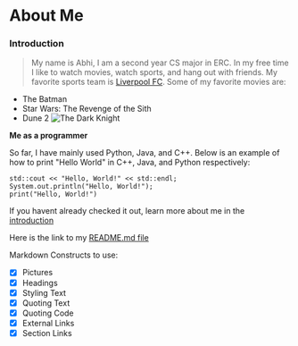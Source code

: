 # About Me

### Introduction

> My name is Abhi, I am a second year CS major in ERC. In my free time I like to watch movies, watch sports, and hang out with friends. My favorite sports team is [Liverpool FC](https://www.liverpoolfc.com/). 
Some of my favorite movies are:
* The Batman
* Star Wars: The Revenge of the Sith
* Dune 2
![The Dark Knight](https://mondoshop.com/cdn/shop/products/FRANCESCO_FRANCAVILLA_The_Batman_REG_LARGE_5e7af534-0e49-4290-8031-561e8ae7442e_1024x.png?v=1665106686)

**Me as a programmer**

So far, I have mainly used Python, Java, and C++. Below is an example of how to print "Hello World" in C++, Java, and Python respectively:

```
std::cout << "Hello, World!" << std::endl;
System.out.println("Hello, World!");
print("Hello, World!")
```
If you havent already checked it out, learn more about me in the [introduction](#introduction)

Here is the link to my [README.md file](README.md)

Markdown Constructs to use:
- [x] Pictures
- [x] Headings
- [x] Styling Text
- [x] Quoting Text
- [x] Quoting Code
- [x] External Links
- [x] Section Links
